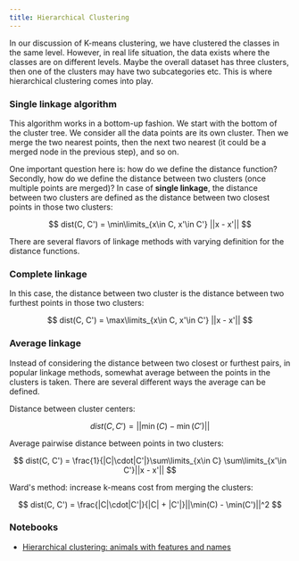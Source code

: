 ```yaml
---
title: Hierarchical Clustering
---
```


In our discussion of K-means clustering, we have clustered the classes in the
same level. However, in real life situation, the data exists where the classes
are on different levels. Maybe the overall dataset has three clusters, then one
of the clusters may have two subcategories etc. This is where hierarchical
clustering comes into play.

### Single linkage algorithm
This algorithm works in a bottom-up fashion. We start with the bottom of the
cluster tree. We consider all the data points are its own cluster. Then we merge
the two nearest points, then the next two nearest (it could be a merged node in
the previous step), and so on.

One important question here is: how do we define the distance function?
Secondly, how do we define the distance between two clusters (once multiple
points are merged)? In case of **single linkage**, the distance between two
clusters are defined as the distance between two closest points in those two
clusters:

$$
dist(C, C') = \min\limits_{x\in C, x'\in C'} ||x - x'||
$$

There are several flavors of linkage methods with varying definition for the
distance functions.

### Complete linkage
In this case, the distance between two cluster is the distance between two
furthest points in those two clusters:

$$
dist(C, C') = \max\limits_{x\in C, x'\in C'} ||x - x'||
$$

### Average linkage
Instead of considering the distance between two closest or furthest pairs, in
popular linkage methods, somewhat average between the points in the clusters is
taken. There are several different ways the average can be defined.

Distance between cluster centers:

$$
dist(C, C') = ||\min(C) - \min(C')||
$$

Average pairwise distance between points in two clusters:

$$
dist(C, C') = \frac{1}{|C|\cdot|C'|}\sum\limits_{x\in C}
\sum\limits_{x'\in C'}||x - x'||
$$

Ward's method: increase k-means cost from merging the clusters:

$$
dist(C, C') = \frac{|C|\cdot|C'|}{|C| + |C'|}||\min(C) - \min(C')||^2
$$

### Notebooks
- [Hierarchical clustering: animals with features and names](
https://github.com/pranabdas/machine-learning/blob/master/notebooks/hierarchical-clustering.ipynb)
